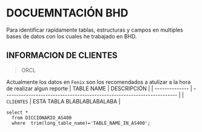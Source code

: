 # DOCUEMNTACIÓN BHD 
Para identificar rapidamente tablas, estructuras y campos en multiples bases de datos con los cuales he trabajado en BHD.
## INFORMACION DE CLIENTES
> ORCL

Actualmente los datos en `Fenix` son los recomendados a atulizar a la hora de realizar algun reporte
| TABLE NAME     | DESCRIPCIÓN                                                             |
| -------------- | ----------------------------------------------------------------------- |
| `CLIENTES`     | ESTA TABLA BLABLABLABALABA                                              |
```
select * 
  from DICCIONARIO_AS400
  where  trim(long_table_name)='TABLE_NAME_IN_AS400';
```



